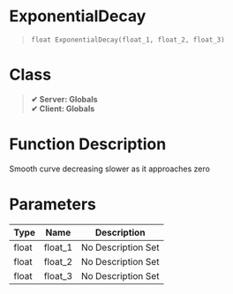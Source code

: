 # ExponentialDecay
> `float ExponentialDecay(float_1, float_2, float_3)`
# Class
> __✔ Server: Globals__  
> __✔ Client: Globals__  
# Function Description
Smooth curve decreasing slower as it approaches zero
# Parameters
Type|Name|Description
--|--|--
float|float_1|No Description Set
float|float_2|No Description Set
float|float_3|No Description Set
